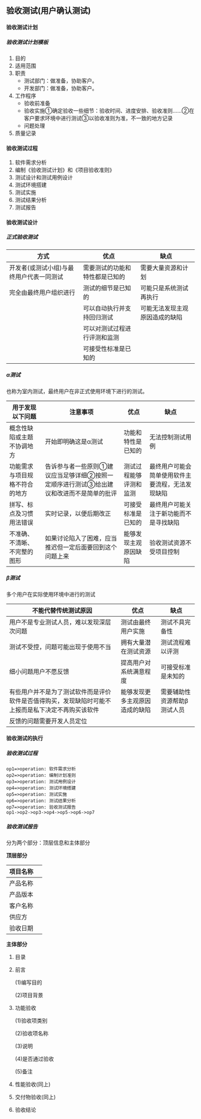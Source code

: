 ## 验收测试(用户确认测试)

#### 验收测试计划

##### 验收测试计划模板

1. 目的
2. 适用范围
3. 职责
   - 测试部门：做准备，协助客户。
   - 开发部门：做准备，协助客户。
4. 工作程序
   - 验收前准备
   - 验收实施①确定验收一些细节：验收时间、进度安排、验收准则......②在客户要求环境中进行测试③以验收准则为准，不一致的地方记录
   - 问题处理
5. 质量记录

#### 验收测试过程

1. 软件需求分析
2. 编制《验收测试计划》和《项目验收准则》
3. 测试设计和测试用例设计
4. 测试环境搭建
5. 测试实施
6. 测试结果分析
7. 测试报告

#### 验收测试设计

##### 正式验收测试

| 方式                    | 优点              | 缺点              |
| --------------------- | --------------- | --------------- |
| 开发者(或测试小组)与最终用户代表一同测试 | 需要测试的功能和特性都是已知的 | 需要大量资源和计划       |
| 完全由最终用户组织进行           | 测试的细节是已知的       | 可能只是系统测试再执行     |
|                       | 可以自动执行并支持回归测试   | 可能无法发现主观原因造成的缺陷 |
|                       | 可以对测试过程进行评测和监测  |                 |
|                       | 可接受性标准是已知的      |                 |

##### α测试

也称为室内测试，最终用户在非正式使用环境下进行的测试。

| 用于发现以下问题        | 注意事项                                     | 优点          | 缺点                       |
| --------------- | ---------------------------------------- | ----------- | ------------------------ |
| 概念性缺陷或主题不协调地方   | 开始即明确这是α测试                               | 功能和特性是已知的   | 无法控制测试用例                 |
| 功能需求与项目规格不符合的地方 | 告诉参与者一些原则①建议应当足够详细②按照一定顺序进行测试③给出建议和改进而不是简单的批评 | 测试过程能够评测和监测 | 最终用户可能会简单使用软件主要流程，无法发现缺陷 |
| 拼写、标点及习惯用法错误    | 实时记录，以便后期改正                              | 可接受标准是已知的   | 最终用户可能关注于新功能而不是寻找缺陷      |
| 不准确、不清晰、不完整的图形  | 如果讨论陷入了困难，应当推迟但一定后面要回到这个问题上来             | 能够发现主观原因缺陷  | 验收测试资源不受项目控制             |

##### β测试

多个用户在实际使用环境中进行的测试

| 不能代替传统测试原因                               | 优点              | 缺点             |
| ---------------------------------------- | --------------- | -------------- |
| 用户不是专业测试人员，难以发现深层次问题                     | 测试由最终用户实施       | 测试不具完备性        |
| 测试不受控，问题可能出现于使用不当                        | 拥有大量潜在测试资源      | 测试流程难以评测       |
| 细小问题用户不愿反馈                               | 提高用户对系统满意程度     | 可接受标准是未知的      |
| 有些用户并不是为了测试软件而是评价软件是否值得购买，发现缺陷时可能不上报而是私下决定不再购买该软件 | 能够发现更多主观原因造成的缺陷 | 需要辅助性资源帮助β测试人员 |
| 反馈的问题需要开发人员定位                            |                 |                |

#### 验收测试的执行

##### 验收测试过程

```flow
op1=>operation: 软件需求分析
op2=>operation: 编制计划准则
op3=>operation: 测试用例设计
op4=>operation: 测试环境搭建
op5=>operation: 测试实施
op6=>operation: 测试结果分析
op7=>operation: 验收测试报告
op1->op2->op3->op4->op5->op6->op7
```

##### 验收测试报告

分为两个部分：顶层信息和主体部分

**顶层部分**

| 项目名称 |      |
| ---- | ---- |
| 产品名称 |      |
| 产品版本 |      |
| 客户名称 |      |
| 供应方  |      |
| 验收日期 |      |

**主体部分**

1. 目录

2. 前言

   (1)编写目的

   (2)项目背景

3. 功能验收

   (1)验收项类别

   (2)验收项名称

   (3)说明

   (4)是否通过验收

   (5)备注

4. 性能验收(同上)

5. 交付物验收(同上)

6. 验收结论

   ​
